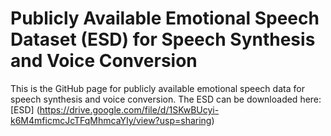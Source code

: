 # Publicly Available Emotional Speech Dataset (ESD) for Speech Synthesis and Voice Conversion
This is the GitHub page for publicly available emotional speech data for speech synthesis and voice conversion.
The ESD can be downloaded here: [ESD] (https://drive.google.com/file/d/1SKwBUcyi-k6M4mficmcJcTFqMhmcaYIy/view?usp=sharing)
